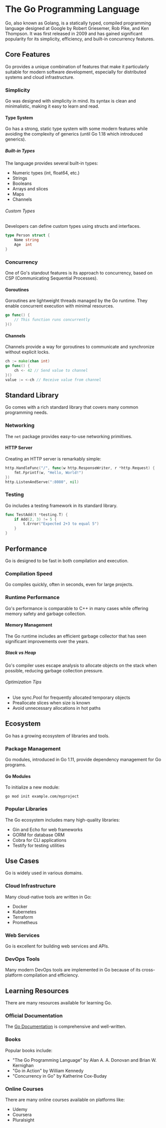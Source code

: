 # The Go Programming Language

Go, also known as Golang, is a statically typed, compiled programming language designed at Google by Robert Griesemer, Rob Pike, and Ken Thompson. It was first released in 2009 and has gained significant popularity for its simplicity, efficiency, and built-in concurrency features.

## Core Features

Go provides a unique combination of features that make it particularly suitable for modern software development, especially for distributed systems and cloud infrastructure.

### Simplicity

Go was designed with simplicity in mind. Its syntax is clean and minimalistic, making it easy to learn and read.

#### Type System

Go has a strong, static type system with some modern features while avoiding the complexity of generics (until Go 1.18 which introduced generics).

##### Built-in Types

The language provides several built-in types:

- Numeric types (int, float64, etc.)
- Strings
- Booleans
- Arrays and slices
- Maps
- Channels

###### Custom Types

Developers can define custom types using structs and interfaces.

```go
type Person struct {
    Name string
    Age  int
}
```

### Concurrency

One of Go's standout features is its approach to concurrency, based on CSP (Communicating Sequential Processes).

#### Goroutines

Goroutines are lightweight threads managed by the Go runtime. They enable concurrent execution with minimal resources.

```go
go func() {
    // This function runs concurrently
}()
```

#### Channels

Channels provide a way for goroutines to communicate and synchronize without explicit locks.

```go
ch := make(chan int)
go func() {
    ch <- 42 // Send value to channel
}()
value := <-ch // Receive value from channel
```

## Standard Library

Go comes with a rich standard library that covers many common programming needs.

### Networking

The `net` package provides easy-to-use networking primitives.

#### HTTP Server

Creating an HTTP server is remarkably simple:

```go
http.HandleFunc("/", func(w http.ResponseWriter, r *http.Request) {
    fmt.Fprintf(w, "Hello, World!")
})
http.ListenAndServe(":8080", nil)
```

### Testing

Go includes a testing framework in its standard library.

```go
func TestAdd(t *testing.T) {
    if Add(2, 3) != 5 {
        t.Error("Expected 2+3 to equal 5")
    }
}
```

## Performance

Go is designed to be fast in both compilation and execution.

### Compilation Speed

Go compiles quickly, often in seconds, even for large projects.

### Runtime Performance

Go's performance is comparable to C++ in many cases while offering memory safety and garbage collection.

#### Memory Management

The Go runtime includes an efficient garbage collector that has seen significant improvements over the years.

##### Stack vs Heap

Go's compiler uses escape analysis to allocate objects on the stack when possible, reducing garbage collection pressure.

###### Optimization Tips

- Use sync.Pool for frequently allocated temporary objects
- Preallocate slices when size is known
- Avoid unnecessary allocations in hot paths

## Ecosystem

Go has a growing ecosystem of libraries and tools.

### Package Management

Go modules, introduced in Go 1.11, provide dependency management for Go programs.

#### Go Modules

To initialize a new module:

```
go mod init example.com/myproject
```

### Popular Libraries

The Go ecosystem includes many high-quality libraries:

- Gin and Echo for web frameworks
- GORM for database ORM
- Cobra for CLI applications
- Testify for testing utilities

## Use Cases

Go is widely used in various domains.

### Cloud Infrastructure

Many cloud-native tools are written in Go:

- Docker
- Kubernetes
- Terraform
- Prometheus

### Web Services

Go is excellent for building web services and APIs.

### DevOps Tools

Many modern DevOps tools are implemented in Go because of its cross-platform compilation and efficiency.

## Learning Resources

There are many resources available for learning Go.

### Official Documentation

The [Go Documentation](https://golang.org/doc/) is comprehensive and well-written.

### Books

Popular books include:
- "The Go Programming Language" by Alan A. A. Donovan and Brian W. Kernighan
- "Go in Action" by William Kennedy
- "Concurrency in Go" by Katherine Cox-Buday

### Online Courses

There are many online courses available on platforms like:
- Udemy
- Coursera
- Pluralsight
